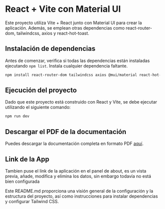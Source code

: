 # React + Vite con Material UI

Este proyecto utiliza Vite + React junto con Material UI para crear la aplicación. Además, se emplean otras dependencias como react-router-dom, tailwindcss, axios y react-hot-toast.

## Instalación de dependencias

Antes de comenzar, verifica si todas las dependencias están instaladas ejecutando `npm list`. Instala cualquier dependencia faltante.

```bash
npm install react-router-dom tailwindcss axios @mui/material react-hot-toast
```
## Ejecución del proyecto

Dado que este proyecto está construido con React y Vite, se debe ejecutar utilizando el siguiente comando:

```bash
npm run dev
```

## Descargar el PDF de la documentación

Puedes descargar la documentación completa en formato PDF [aquí](/public/documentacion.pdf).

## Link de la App

Tambien puse el link de la aplicación en el panel de about, es un vista previa, añade, modifica y elimina los datos, sin embargo todavía no está bien configurada

Este README.md proporciona una visión general de la configuración y la estructura del proyecto, así como instrucciones para instalar dependencias y configurar Tailwind CSS.
